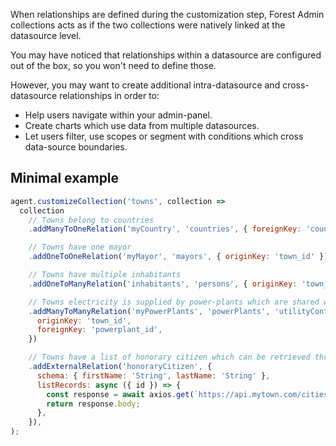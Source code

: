 When relationships are defined during the customization step, Forest Admin collections acts as if the two collections were natively linked at the datasource level.

You may have noticed that relationships within a datasource are configured out of the box, so you won't need to define those.

However, you may want to create additional intra-datasource and cross-datasource relationships in order to:

- Help users navigate within your admin-panel.
- Create charts which use data from multiple datasources.
- Let users filter, use scopes or segment with conditions which cross data-source boundaries.

## Minimal example

```javascript
agent.customizeCollection('towns', collection =>
  collection
    // Towns belong to countries
    .addManyToOneRelation('myCountry', 'countries', { foreignKey: 'country_id' })

    // Towns have one mayor
    .addOneToOneRelation('myMayor', 'mayors', { originKey: 'town_id' })

    // Towns have multiple inhabitants
    .addOneToManyRelation('inhabitants', 'persons', { originKey: 'town_id' })

    // Towns electricity is supplied by power-plants which are shared with other towns.
    .addManyToManyRelation('myPowerPlants', 'powerPlants', 'utilityContracts', {
      originKey: 'town_id',
      foreignKey: 'powerplant_id',
    })

    // Towns have a list of honorary citizen which can be retrieved through a public API
    .addExternalRelation('honoraryCitizen', {
      schema: { firstName: 'String', lastName: 'String' },
      listRecords: async ({ id }) => {
        const response = await axios.get(`https://api.mytown.com/cities/${id}/honorary-citizen`);
        return response.body;
      },
    }),
);
```
